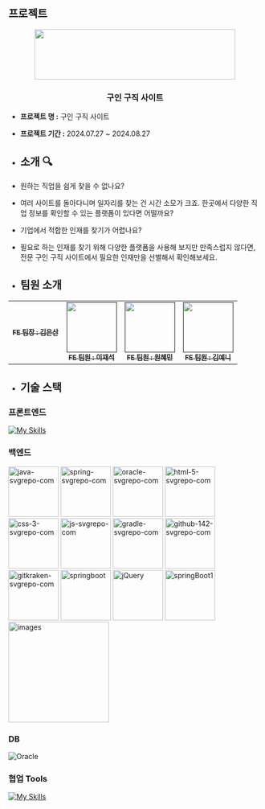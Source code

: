 ## 프로젝트
<p align="middle" >
  <img src="https://user-images.githubusercontent.com/61264510/218919921-ccae06ab-8407-4e9d-815c-981bb1dd3215.png?raw=true" width="400px;" height="100px;"/>
</p>

### <div align="center"> 구인 구직 사이트 </div>

- **프로젝트 명 :** 구인 구직 사이트
- **프로젝트 기간 :** 2024.07.27 ~ 2024.08.27

- ## 소개 🔍
- 원하는 직업을 쉽게 찾을 수 없나요?
- 여러 사이트를 돌아다니며 일자리를 찾는 건 시간 소모가 크죠. 한곳에서 다양한 직업 정보를 확인할 수 있는 플랫폼이 있다면 어떨까요?
- 기업에서 적합한 인재를 찾기가 어렵나요?
- 필요로 하는 인재를 찾기 위해 다양한 플랫폼을 사용해 보지만 만족스럽지 않다면, 전문 구인 구직 사이트에서 필요한 인재만을 선별해서 확인해보세요.
  
- ## 팀원 소개 
 <table>
  <tbody>
    <tr>
      <td align="center"><a href=""><img src="width="100px;" alt=""/><br /><sub><b>FE 팀장 : 김은산 </b></sub></a><br /></td>
      <td align="center"><a href=""><img src="" width="100px;" alt=""/><br /><sub><b>FE 팀원 : 이재석 </b></sub></a><br /></td>
      <td align="center"><a href=""><img src="" width="100px;" alt=""/><br /><sub><b>FE 팀원 : 원혜민 </b></sub></a><br /></td>
      <td align="center"><a href=""><img src="" width="100px;" alt=""/><br /><sub><b>FE 팀원 : 김예니 </b></sub></a><br /></td>
  </tbody>
</table>

- ## 기술 스택
### 프론트엔드
[![My Skills](https://skillicons.dev/icons?i=html,css,javascript&theme=light)](https://skillicons.dev)


### 백엔드
<img src="https://github.com/user-attachments/assets/6afcb2b9-0152-4642-addb-5f1ec94d1d27" alt="java-svgrepo-com" width="100"/>
<img src="https://github.com/user-attachments/assets/cded0d57-527b-40d0-b653-6e065a476c4f" alt="spring-svgrepo-com" width="100"/>
<img src="https://github.com/user-attachments/assets/09285615-8350-429b-a2b9-666b85e606f4" alt="oracle-svgrepo-com" width="100"/>
<img src="https://github.com/user-attachments/assets/821aa132-bbf7-4431-8cc1-ce1a76051359" alt="html-5-svgrepo-com" width="100"/>
<img src="https://github.com/user-attachments/assets/10b38707-51df-49f8-a424-67a9dda5a3fc" alt="css-3-svgrepo-com" width="100"/>
<img src="https://github.com/user-attachments/assets/4b70eb69-de38-416e-a0f3-898523dfd145" alt="js-svgrepo-com" width="100"/>
<img src="https://github.com/user-attachments/assets/5b15d22c-d04c-41cb-90af-b06f12c2fc17" alt="gradle-svgrepo-com" width="100"/>
<img src="https://github.com/user-attachments/assets/96abbfba-c29d-45ba-8ca7-2a233e0c6a90" alt="github-142-svgrepo-com" width="100"/>
<img src="https://github.com/user-attachments/assets/1f0bc808-0ebd-49ca-8ed7-617fc963d7f7" alt="gitkraken-svgrepo-com" width="100"/>
<img src="https://github.com/user-attachments/assets/b4a42ec6-4dd3-4dbf-8fad-fe2ac8e51ffa" alt="springboot" width="100"/>
<img src="https://github.com/user-attachments/assets/47e2f651-6b18-4063-9225-16b48f051188" alt="jQuery" width="100"/>
<img src="https://github.com/user-attachments/assets/19153a7e-25d3-4431-841a-cf3d5d835089" alt="springBoot1" width="100"/>
<img src="https://github.com/user-attachments/assets/0fcabbca-6400-4332-94fa-2c185f5e6660" alt="images" width="200"/>






### DB
![Oracle](https://your-image-url.com/oracle-icon.png)



### 협업 Tools
[![My Skills](https://skillicons.dev/icons?i=git,discord,notion&theme=light)](https://skillicons.dev)

